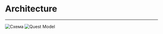 # Architecture
--------------
![Схема](https://cloud.githubusercontent.com/assets/12098829/17644680/ba2d3040-6195-11e6-80a5-23411d50b715.png)
![Quest Model](https://cloud.githubusercontent.com/assets/12098829/17644876/7dbb23cc-619c-11e6-805d-acfffe3b387d.png)
